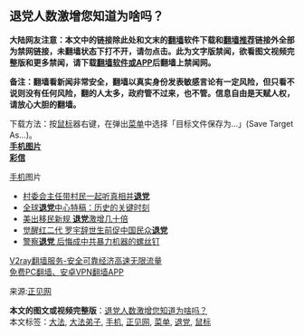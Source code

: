  <h2>退党人数激增您知道为啥吗？</h2> <p class="notice"><b>大陆网友注意：本文中的链接除此处和文末的<a href="https://github.com/bannedbook/fanqiang" >翻墙</a>软件下载和<a href="https://github.com/killgcd/justmysocks/blob/master/README.md">翻墙推荐</a>链接外全部为禁网链接，未翻墙状态下打不开，请勿点击。此为文字版禁闻，欲看图文视频完整版和更多禁闻，请下载<a href="https://github.com/bannedbook/fanqiang">翻墙软件或APP</a>后翻墙上禁闻网。</p><p>备注：翻墙看新闻非常安全，翻墙以真实身份发表敏感言论有一定风险，但只看不说则没有任何风险，翻的人太多，政府管不过来，也不管。信息自由是天赋人权，请放心大胆的翻墙。</b></p>  <div class="entry"> <p></p> <p>下载方法：按<a href="https://www.bannedbook.org/bnews/tag/%e9%bc%a0%e6%a0%87/" class="st_tag internal_tag" rel="tag" title="标签 鼠标 下的日志">鼠标</a>器右键，在弹出<a href="https://www.bannedbook.org/bnews/tag/%E8%8F%9C%E5%8D%95/" class="st_tag internal_tag" rel="tag" title="标签 菜单 下的日志">菜单</a>中选择「目标文件保存为…」(Save Target As&#8230;)。<br /> <a href="https://www.zhengjian.org/sites/default/files/2020-11/sjtp-TDrs.jpg"><b>手机图片 </b> </a><br /> <a href="https://www.zhengjian.org/sites/default/files/2020-11/cx-TDrs.jpg"><b>彩信 </b> </a></p>  <p><a href="https://www.bannedbook.org/bnews/tag/%e6%89%8b%e6%9c%ba/" class="st_tag internal_tag" rel="tag" title="标签 手机 下的日志">手机</a>图片<br /> </p> <ul class='op-related-articles' title='相关阅读'> <li><a href='https://www.bannedbook.org/bnews/ssgc/20201113/1430460.html' target='_blank'>村委会主任带村民一起听真相并<b>退党</b></a></li> <li><a href='https://www.bannedbook.org/bnews/cbnews/20201110/1428723.html' target='_blank'>全球<b>退党</b>中心特稿：历史的关键时刻</a></li> <li><a href='https://www.bannedbook.org/bnews/cbnews/20201028/1421705.html' target='_blank'>美出移民新规 <b>退党</b>激增几十倍</a></li> <li><a href='https://www.bannedbook.org/bnews/bannedvideo/20201027/1420690.html' target='_blank'>觉醒红二代 罗宇辞世生前促中国民众<b>退党</b></a></li> <li><a href='https://www.bannedbook.org/bnews/cbnews/20201022/1418344.html' target='_blank'>警察<b>退党</b> 后悔成中共暴力机器的螺丝钉</a></li> </ul> <p class="texttj"> <a href="https://www.bannedbook.org/forum23/topic22702.html" target="_blank">V2ray翻墙服务-安全可靠经济高速无限流量</a><br/> <a href="https://github.com/bannedbook/fanqiang/wiki/%E7%A6%81%E9%97%BB%E7%BD%91%E5%AE%89%E5%8D%93%E7%BF%BB%E5%A2%99%E6%96%B0%E9%97%BBAPP" target="_blank">免费PC翻墙、安卓VPN翻墙APP</a></p><p>来源:<a href="https://www.bannedbook.org/bnews/tag/%e6%ad%a3%e8%a7%81%e7%bd%91/" class="st_tag internal_tag" rel="tag" title="标签 正见网 下的日志">正见网</a></p> <a name='sharetosocial'></a>       <div><b>本文的图文或视频完整版</b>：<a href='https://www.bannedbook.org/bnews/comments/20201115/1431409.html'>退党人数激增您知道为啥吗？</a></div>  </div><!--END ENTRY--> <div class="postfooter"> <div>本文标签：<a href="https://www.bannedbook.org/bnews/tag/%E5%A4%A7%E6%B3%95/" rel="tag">大法</a>, <a href="https://www.bannedbook.org/bnews/tag/%E5%A4%A7%E6%B3%95%E5%BC%9F%E5%AD%90/" rel="tag">大法弟子</a>, <a href="https://www.bannedbook.org/bnews/tag/%e6%89%8b%e6%9c%ba/" rel="tag">手机</a>, <a href="https://www.bannedbook.org/bnews/tag/%e6%ad%a3%e8%a7%81%e7%bd%91/" rel="tag">正见网</a>, <a href="https://www.bannedbook.org/bnews/tag/%E8%8F%9C%E5%8D%95/" rel="tag">菜单</a>, <a href="https://www.bannedbook.org/bnews/tag/%e9%80%80%e5%85%9a/" rel="tag">退党</a>, <a href="https://www.bannedbook.org/bnews/tag/%e9%bc%a0%e6%a0%87/" rel="tag">鼠标</a></div>  </div><!--END POSTFOOTER--> 